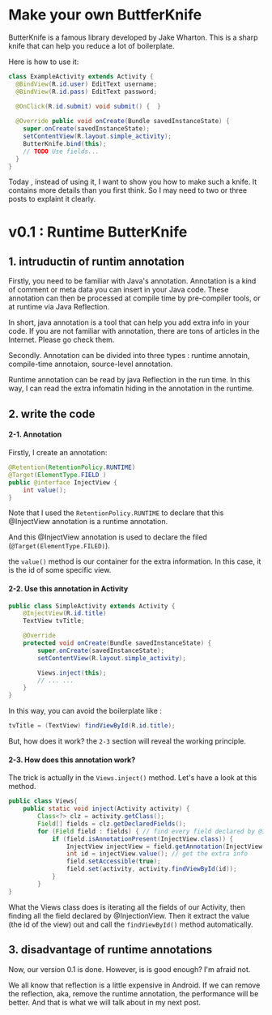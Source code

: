 # Make your own ButtferKnife
ButterKnife is a famous library developed by Jake Wharton. This is a sharp knife that can help you reduce a lot of boilerplate. 

Here is how to use it:

``` java
class ExampleActivity extends Activity {
  @BindView(R.id.user) EditText username;
  @BindView(R.id.pass) EditText password;
  
  @OnClick(R.id.submit) void submit() {  }

  @Override public void onCreate(Bundle savedInstanceState) {
    super.onCreate(savedInstanceState);
    setContentView(R.layout.simple_activity);
    ButterKnife.bind(this);
    // TODO Use fields...
  }
}
```

Today , instead of using it, I want to show you how to make such a knife. It contains more details than you first think. So I may need to two or three posts to explaint it clearly. 

# v0.1 : Runtime ButterKnife

## 1. intruductin of runtim annotation
Firstly, you need to be familiar with Java's annotation.  Annotation is a kind of comment or meta data you can insert in your Java code. These annotation can then be processed at compile time by pre-compiler tools, or at runtime via Java Reflection. 

In short, java annotation is a tool that can help you add extra info in your code.   If you are not familiar with annotation, there are tons of articles in the Internet. Please go check them.

Secondly. Annotation can be divided into three types : runtime annotain, compile-time annotaion, source-level annotation. 

Runtime annotation can be read by java Reflection in the run time. In this way, I can read the extra infomatin hiding in the annotation in the runtime.

## 2. write the code

#### 2-1. Annotation
Firstly, I create an annotation:
```java
@Retention(RetentionPolicy.RUNTIME) 
@Target(ElementType.FIELD )
public @interface InjectView {
    int value();
}
```

Note that I used the `RetentionPolicy.RUNTIME` to declare that this @InjectView annotation is a runtime annotation.  

And this @InjectView annotation is used to declare the filed (`@Target(ElementType.FILED)`).

the `value()` method is our container for the extra information. In this case, it is the id of some specific view. 

#### 2-2. Use this annotation in Activity
```java
public class SimpleActivity extends Activity {
    @InjectView(R.id.title) 
    TextView tvTitle;

    @Override 
    protected void onCreate(Bundle savedInstanceState) {
        super.onCreate(savedInstanceState);
        setContentView(R.layout.simple_activity);

        Views.inject(this);
        // ... ...
    }
}
```


In this way, you can avoid the boilerplate like :
```java
tvTitle = (TextView) findViewById(R.id.title);
```
But, how does it work? the `2-3` section will reveal the   working principle. 

#### 2-3. How does this annotation work?
The trick is actually in the `Views.inject()` method. Let's have a look at this method.

```java
public class Views{
    public static void inject(Activity activity) {
        Class<?> clz = activity.getClass();
        Field[] fields = clz.getDeclaredFields();
        for (Field field : fields) { // find every field declared by @InjectView
            if (field.isAnnotationPresent(InjectView.class)) {
                InjectView injectView = field.getAnnotation(InjectView.class);
                int id = injectView.value(); // get the extra info
                field.setAccessible(true);
                field.set(activity, activity.findViewById(id)); 
            }
        }
}
```
What the Views class does is iterating all the fields of our Activity, then finding all the field declared by @InjectionView. Then it extract the value (the id of the view) out and call the `findViewById()` method automatically. 



## 3. disadvantage of runtime annotations
Now, our version 0.1 is done. However, is is good enough? I'm afraid not.

We all know that reflection is a little expensive in Android. If we can remove the reflection, aka, remove the runtime annotation, the performance will be better. And that is what we will talk about in my next post.
